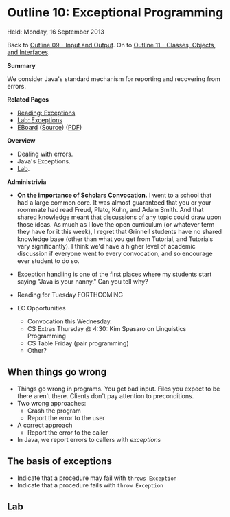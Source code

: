 Outline 10: Exceptional Programming
===================================

Held: Monday, 16 September 2013

Back to [Outline 09 - Input and Output](outline.09.html).
On to [Outline 11 - Classes, Objects, and Interfaces](outline.11.html).

**Summary**

We consider Java's standard mechanism for reporting and recovering from
errors.

**Related Pages**

* [Reading: Exceptions](../readings/exceptions.html)
* [Lab: Exceptions](../labs/exceptions.html)
* [EBoard](../eboards/10.html) 
  ([Source](../eboards/10.md))
  ([PDF](../eboards/10.pdf))

**Overview**

* Dealing with errors.
* Java's Exceptions.
* [Lab](../labs/exceptions.html).

**Administrivia**

* **On the importance of Scholars Convocation.**
  I went to a school that had a large common core.  It was almost guaranteed
  that you or your roommate had read Freud, Plato, Kuhn, and Adam Smith.
  And that shared knowledge meant that discussions of any topic could
  draw upon those ideas.  As much as I love the open curriculum (or
  whatever term they have for it this week), I regret that Grinnell
  students have no shared knowledge base (other than what you get from
  Tutorial, and Tutorials vary significantly).  I think we'd have a higher
  level of academic discussion if everyone went to every convocation, and
  so encourage ever student to do so.

* Exception handling is one of the first places where my students start
  saying "Java is your nanny."  Can you tell why?
* Reading for Tuesday
  FORTHCOMING
* EC Opportunities
    * Convocation this Wednesday.
    * CS Extras Thursday @ 4:30: Kim Spasaro on Linguistics Programming
    * CS Table Friday (pair programming)
    * Other?


When things go wrong
--------------------

* Things go wrong in programs.  You get bad input.  Files you expect to
  be there aren't there.  Clients don't pay attention to preconditions.
* Two wrong approaches:
    * Crash the program
    * Report the error to the user
* A correct approach
    * Report the error to the caller
* In Java, we report errors to callers with *exceptions*

The basis of exceptions
-----------------------

* Indicate that a procedure may fail with `throws Exception`
* Indicate that a procedure fails with `throw Exception`

Lab
---

